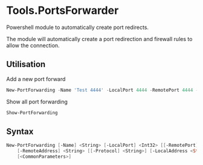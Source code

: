 # Tools.PortsForwarder
Powershell module to automatically create port redirects.

The module will automatically create a port redirection and firewall rules to allow the connection.

## Utilisation

Add a new port forward

```Powershell
New-PortForwarding -Name 'Test 4444' -LocalPort 4444 -RemotePort 4444 -RemoteAddress 192.168.1.123
```

Show all port forwarding

```Powershell
Show-PortForwarding
```

## Syntax

```Powershell
New-PortForwarding [-Name] <String> [-LocalPort] <Int32> [[-RemotePort] <Int32>]
    [-RemoteAddress] <String> [[-Protocol] <String>] [-LocalAddress <String>]
    [<CommonParameters>]
```

